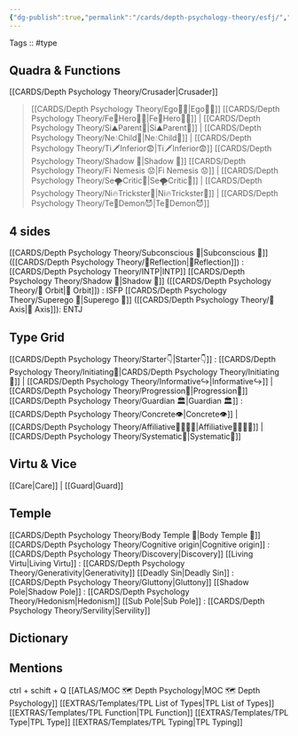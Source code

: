 ```yaml
---
{"dg-publish":true,"permalink":"/cards/depth-psychology-theory/esfj/","noteIcon":"","created":"2023-01-05T15:24:07.134+01:00","updated":"2023-04-21T14:25:33.154+02:00"}
---
```


Tags :: #type 

## Quadra & Functions
[[CARDS/Depth Psychology Theory/Crusader\|Crusader]]
> [[CARDS/Depth Psychology Theory/Ego🙋‍♂️\|Ego🙋‍♂️]]
[[CARDS/Depth Psychology Theory/Fe💉Hero🦸‍♂️\|Fe💉Hero🦸‍♂️]] | [[CARDS/Depth Psychology Theory/Si⛰️Parent🤨\|Si⛰️Parent🤨]] | [[CARDS/Depth Psychology Theory/Ne💧Child👼\|Ne💧Child👼]] | [[CARDS/Depth Psychology Theory/Ti🗡️Inferior😨\|Ti🗡️Inferior😨]]
> [[CARDS/Depth Psychology Theory/Shadow 👤\|Shadow 👤]] 
[[CARDS/Depth Psychology Theory/Fi Nemesis 😟\|Fi Nemesis 😟]] | [[CARDS/Depth Psychology Theory/Se🌪️Critic🤔\|Se🌪️Critic🤔]] | [[CARDS/Depth Psychology Theory/Ni🔥Trickster🤡\|Ni🔥Trickster🤡]] | [[CARDS/Depth Psychology Theory/Te🏹Demon😈\|Te🏹Demon😈]]

## 4 sides  
[[CARDS/Depth Psychology Theory/Subconscious 🤸\|Subconscious 🤸]] ([[CARDS/Depth Psychology Theory/🔀Reflection\|🔀Reflection]]) : [[CARDS/Depth Psychology Theory/INTP\|INTP]]
[[CARDS/Depth Psychology Theory/Shadow 👤\|Shadow 👤]] ([[CARDS/Depth Psychology Theory/🔄 Orbit\|🔄 Orbit]]) : ISFP
[[CARDS/Depth Psychology Theory/Superego 👹\|Superego 👹]] ([[CARDS/Depth Psychology Theory/🧲 Axis\|🧲 Axis]]):  ENTJ 

## Type Grid 
[[CARDS/Depth Psychology Theory/Starter👇\|Starter👇]] : [[CARDS/Depth Psychology Theory/Initiating👋\|CARDS/Depth Psychology Theory/Initiating👋]] | [[CARDS/Depth Psychology Theory/Informative↪️\|Informative↪️]] | [[CARDS/Depth Psychology Theory/Progression🧗\|Progression🧗]]
[[CARDS/Depth Psychology Theory/Guardian 🏛️\|Guardian 🏛️]]  : [[CARDS/Depth Psychology Theory/Concrete👁️\|Concrete👁️]] | [[CARDS/Depth Psychology Theory/Affiliative👨‍👩‍👧‍👦\|Affiliative👨‍👩‍👧‍👦]] | [[CARDS/Depth Psychology Theory/Systematic🔧\|Systematic🔧]] 

## Virtu & Vice
[[Care\|Care]] | [[Guard\|Guard]] 

## Temple 
[[CARDS/Depth Psychology Theory/Body Temple 🌳\|Body Temple 🌳]]
[[CARDS/Depth Psychology Theory/Cognitive origin\|Cognitive origin]] : [[CARDS/Depth Psychology Theory/Discovery\|Discovery]]
[[Living Virtu\|Living Virtu]] : [[CARDS/Depth Psychology Theory/Generativity\|Generativity]]
[[Deadly Sin\|Deadly Sin]] : [[CARDS/Depth Psychology Theory/Gluttony\|Gluttony]]
[[Shadow Pole\|Shadow Pole]] : [[CARDS/Depth Psychology Theory/Hedonism\|Hedonism]]
[[Sub Pole\|Sub Pole]] : [[CARDS/Depth Psychology Theory/Servility\|Servility]]

## Dictionary


## Mentions 
ctrl + schift + Q
[[ATLAS/MOC 🗺️ Depth Psychology\|MOC 🗺️ Depth Psychology]]
[[EXTRAS/Templates/TPL List of Types\|TPL List of Types]]
[[EXTRAS/Templates/TPL Function\|TPL Function]]
[[EXTRAS/Templates/TPL Type\|TPL Type]]
[[EXTRAS/Templates/TPL Typing\|TPL Typing]]
